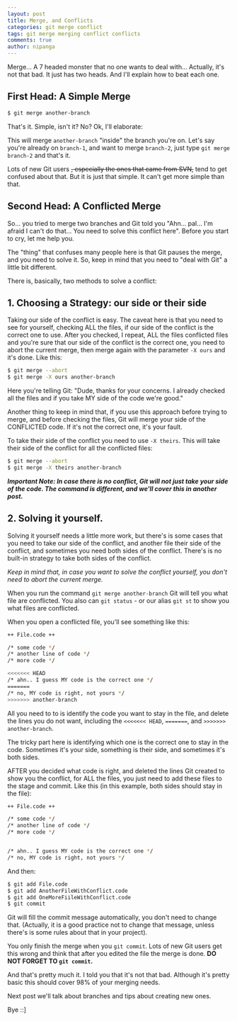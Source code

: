 ```yaml
---
layout: post
title: Merge, and Conflicts
categories: git merge conflict
tags: git merge merging conflict conflicts
comments: true
author: nipanga
---
```

Merge... A 7 headed monster that no one wants to deal with...
Actually, it's not that bad. It just has two heads. And I'll explain how to beat each one.

## First Head: A Simple Merge

```bash
$ git merge another-branch
```

That's it. Simple, isn't it? No? Ok, I'll elaborate:

This will merge `another-branch` "inside"  the branch you're on.
Let's say you're already on `branch-1`, and want to merge `branch-2`, just type `git merge branch-2` and that's it.

Lots of new Git users ~~, especially the ones that came from SVN,~~ tend to get confused about that. But it is just that simple. It can't get more simple than that.

## Second Head: A Conflicted Merge

So... you tried to merge two branches and Git told you "Ahn... pal... I'm afraid I can't do that... You need to solve this conflict here". Before you start to cry, let me help you.

The "thing" that confuses many people here is that Git pauses the merge, and you need to solve it. So, keep in mind that you need to "deal with Git" a little bit different.

There is, basically, two methods to solve a conflict:

## 1. Choosing a Strategy: our side or their side

Taking our side of the conflict is easy. The caveat here is that you need to see for yourself, checking ALL the files, if our side of the conflict is the correct one to use. 
After you checked, I repeat, ALL the files conflicted files and you're sure that our side of the conflict is the correct one, you need to abort the current merge, then merge 
again with the parameter `-X ours` and it's done. Like this:

```bash
$ git merge --abort
$ git merge -X ours another-branch
```

Here you're telling Git: "Dude, thanks for your concerns. I already checked all the files and if you take MY side of the code we're good."

Another thing to keep in mind that, if you use this approach before trying to merge, and before checking the files, Git will merge your side of the CONFLICTED code. If it's not the correct one, it's your fault.

To take their side of the conflict you need to use `-X theirs`. This will take their side of the conflict for all the conflicted files:

```bash
$ git merge --abort
$ git merge -X theirs another-branch
```

_**Important Note: In case there is no conflict, Git will not just take your side of the code. The command is different, and we'll cover this in another post.**_

## 2. Solving it yourself.

Solving it yourself needs a little more work, but there's is some cases that you need to take our side of the conflict, and another file their side of the conflict, and sometimes you need both sides of the conflict.
There's is no built-in strategy to take both sides of the conflict.

_Keep in mind that, in case you want to solve the conflict yourself, you don't need to abort the current merge._

When you run the command `git merge another-branch` Git will tell you what file are conflicted. You also can `git status` - or our alias `git st` to show you what files are conflicted.

When you open a conflicted file, you'll see something like this:

```bash
++ File.code ++

/* some code */
/* another line of code */
/* more code */

<<<<<<< HEAD
/* ahn.. I guess MY code is the correct one */
=======
/* no, MY code is right, not yours */
>>>>>>> another-branch
```

All you need to to is identify the code you want to stay in the file, and delete the lines you do not want, including the `<<<<<<< HEAD`, `=======`, and `>>>>>>> another-branch`.

The tricky part here is identifying which one is the correct one to stay in the code. Sometimes it's your side, something is their side, and sometimes it's both sides.

AFTER you decided what code is right, and deleted the lines Git created to show you the conflict, for ALL the files, you just need to add these files to the stage and commit. 
Like this (in this example, both sides should stay in the file):

```bash
++ File.code ++

/* some code */
/* another line of code */
/* more code */


/* ahn.. I guess MY code is the correct one */
/* no, MY code is right, not yours */
```

And then:

```bash
$ git add File.code
$ git add AnotherFileWithConflict.code
$ git add OneMoreFiileWithConflict.code
$ git commit
```

Git will fill the commit message automatically, you don't need to change that. (Actually, it is a good practice not to change that message, unless there's is some rules about that in your project).

You only finish the merge when you `git commit`. Lots of new Git users get this wrong and think that after you edited the file the merge is done.
**DO NOT FORGET TO `git commit`.**
  
  
  
And that's pretty much it. I told you that it's not that bad. Although it's pretty basic this should cover 98% of your merging needs.

Next post we'll talk about branches and tips about creating new ones.

Bye ::]